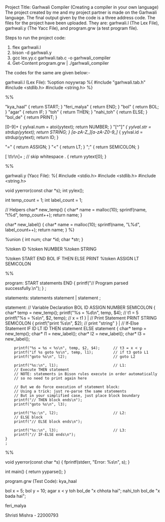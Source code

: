 Project Title: Garhwali Compiler (Creating a compiler in your own language)
The project created by me and my project partner is made on the Garhwali language. The final output given by the code is a three address code. 
The files for the project have been uploaded. They are: garhwali.l (The Lex File), garhwali.y (The Yacc File), and program.grw (a test program file).

Steps to run the project code:
1. flex garhwali.l
2. bison -d garhwali.y
3. gcc lex.yy.c garhwali.tab.c -o garhwali_compiler
4. Get-Content program.grw | ./garhwali_compiler

The codes for the same are given below:- 

garhwali.l (Lex File):
%option noyywrap
%{
#include "garhwali.tab.h"
#include <stdlib.h>
#include <string.h>
%}

%%

"kya_haal"         { return START; }
"feri_malya"       { return END; }
"bol"              { return BOL; }
"agar"             { return IF; }
"toh"              { return THEN; }
"nahi_toh"         { return ELSE; }
"bol_de"           { return PRINT; }

[0-9]+             { yylval.num = atoi(yytext); return NUMBER; }
\"[^\"]*\"         { yylval.str = strdup(yytext); return STRING; }
[a-zA-Z_][a-zA-Z0-9_]* { yylval.id = strdup(yytext); return ID; }

"="                { return ASSIGN; }
"<"                { return LT; }
";"                { return SEMICOLON; }

[ \t\r\n]+         ; // skip whitespace
.                  { return yytext[0]; }

%%

garhwali.y (Yacc File):
%{
#include <stdio.h>
#include <stdlib.h>
#include <string.h>

void yyerror(const char *s);
int yylex();

int temp_count = 1;
int label_count = 1;

// Helpers
char* new_temp() {
    char* name = malloc(10);
    sprintf(name, "t%d", temp_count++);
    return name;
}

char* new_label() {
    char* name = malloc(10);
    sprintf(name, "L%d", label_count++);
    return name;
}
%}

%union {
    int num;
    char *id;
    char *str;
}

%token <id> ID
%token <num> NUMBER
%token <str> STRING

%token START END BOL IF THEN ELSE PRINT
%token ASSIGN LT SEMICOLON

%%

program:
    START statements END { printf("// Program parsed successfully.\n"); }
    ;

statements:
    statements statement
    | statement
    ;

statement:
    // Variable Declaration
    BOL ID ASSIGN NUMBER SEMICOLON {
        char* temp = new_temp();
        printf("%s = %d\n", temp, $4);      // t1 = 5
        printf("%s = %s\n", $2, temp);      // x = t1
    }
    |
    // Print Statement
    PRINT STRING SEMICOLON {
        printf("print %s\n", $2);           // print "string"
    }
    |
    // If-Else Statement
    IF ID LT ID THEN statement ELSE statement {
        char* temp = new_temp();
        char* l1 = new_label();
        char* l2 = new_label();
        char* l3 = new_label();

        printf("%s = %s < %s\n", temp, $2, $4);      // t3 = x < y
        printf("if %s goto %s\n", temp, l1);         // if t3 goto L1
        printf("goto %s\n", l2);                     // goto L2

        printf("%s:\n", l1);                         // L1:
        // Execute THEN statement
        // NOTE: statements in Bison rules execute in order automatically
        // so no need to print again here

        // But we do force execution of statement block:
        // Using a trick: just re-parse the same statements
        // But in your simplified case, just place block boundary
        printf("// THEN block ends\n");
        printf("goto %s\n", l3);

        printf("%s:\n", l2);                         // L2:
        // ELSE block
        printf("// ELSE block ends\n");

        printf("%s:\n", l3);                         // L3:
        printf("// IF-ELSE ends\n");
    }
    ;

%%

void yyerror(const char *s) {
    fprintf(stderr, "Error: %s\n", s);
}

int main() {
    return yyparse();
}

program.grw (Test Code):
kya_haal

bol x = 5;
bol y = 10;
agar x < y toh
    bol_de "x chhota hai";
nahi_toh
    bol_de "x bada hai";

feri_malya


Shristi Mishra - 22000793
